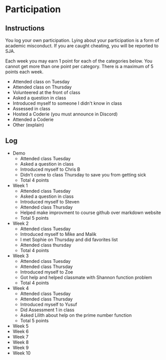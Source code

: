 Participation
=============

## Instructions ##

You log your own participation. Lying about your participation is a form of
academic misconduct. If you are caught cheating, you will be reported to SJA.

Each week you may earn 1 point for each of the categories below. You cannot get
more than one point per category. There is a maximum of 5 points each week.

+ Attended class on Tuesday
+ Attended class on Thursday
+ Volunteered at the front of class
+ Asked a question in class
+ Introduced myself to someone I didn't know in class
+ Assessed in class
+ Hosted a Coderie (you must announce in Discord)
+ Attended a Coderie
+ Other (explain)

## Log ##

- Demo
	+ Attended class Tuesday
	+ Asked a question in class
	+ Introduced myself to Chris B
	+ Didn't come to class Thursday to save you from getting sick
	+ Total 4 points
- Week 1
	+ Attended class Tuesday
	+ Asked a question in class
	+ Introduced myself to Steven
	+ Attended class Thursday
	+ Helped make improvment to course github over markdown website
	+ Total 5 points 
- Week 2
	+ Attended class Tuesday
	+ Introduced myself to Mike and Malik
	+ I met Sophie on Thursday and did favorites list
	+ Attended class thursday
	+ Total 4 points
- Week 3
	+ Attended class Tuesday
	+ Attended class Thursday
	+ Introduced myself to Zoe
	+ Got help and helped classmate with Shannon function problem
	+ Total 4 points
- Week 4
	+ Attended class Tuesday
	+ Attended class Thursday
	+ Introduced myself to Yusuf
	+ Did Assessment 1 in class
	+ Asked Lilith about help on the prime number function
	+ Total 5 points
- Week 5
- Week 6
- Week 7
- Week 8
- Week 9
- Week 10
